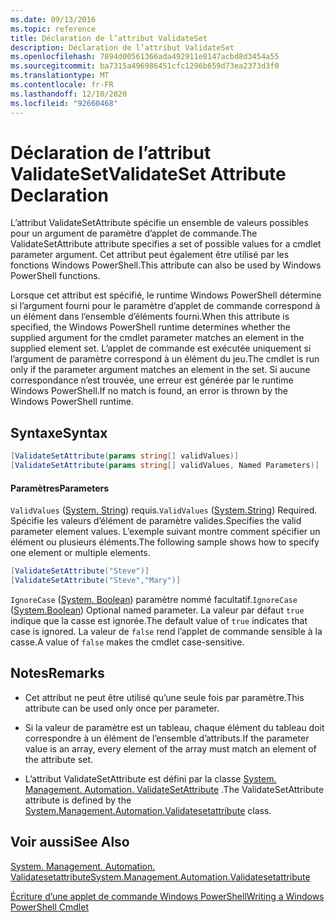 ```yaml
---
ms.date: 09/13/2016
ms.topic: reference
title: Déclaration de l’attribut ValidateSet
description: Déclaration de l’attribut ValidateSet
ms.openlocfilehash: 7894d00561366ada492911e8147acbd8d3454a55
ms.sourcegitcommit: ba7315a496986451cfc1296b659d73ea2373d3f0
ms.translationtype: MT
ms.contentlocale: fr-FR
ms.lasthandoff: 12/10/2020
ms.locfileid: "92660468"
---
```

# <a name="validateset-attribute-declaration"></a><span data-ttu-id="ed000-103">Déclaration de l’attribut ValidateSet</span><span class="sxs-lookup"><span data-stu-id="ed000-103">ValidateSet Attribute Declaration</span></span>

<span data-ttu-id="ed000-104">L’attribut ValidateSetAttribute spécifie un ensemble de valeurs possibles pour un argument de paramètre d’applet de commande.</span><span class="sxs-lookup"><span data-stu-id="ed000-104">The ValidateSetAttribute attribute specifies a set of possible values for a cmdlet parameter argument.</span></span> <span data-ttu-id="ed000-105">Cet attribut peut également être utilisé par les fonctions Windows PowerShell.</span><span class="sxs-lookup"><span data-stu-id="ed000-105">This attribute can also be used by Windows PowerShell functions.</span></span>

<span data-ttu-id="ed000-106">Lorsque cet attribut est spécifié, le runtime Windows PowerShell détermine si l’argument fourni pour le paramètre d’applet de commande correspond à un élément dans l’ensemble d’éléments fourni.</span><span class="sxs-lookup"><span data-stu-id="ed000-106">When this attribute is specified, the Windows PowerShell runtime determines whether the supplied argument for the cmdlet parameter matches an element in the supplied element set.</span></span> <span data-ttu-id="ed000-107">L’applet de commande est exécutée uniquement si l’argument de paramètre correspond à un élément du jeu.</span><span class="sxs-lookup"><span data-stu-id="ed000-107">The cmdlet is run only if the parameter argument matches an element in the set.</span></span> <span data-ttu-id="ed000-108">Si aucune correspondance n’est trouvée, une erreur est générée par le runtime Windows PowerShell.</span><span class="sxs-lookup"><span data-stu-id="ed000-108">If no match is found, an error is thrown by the Windows PowerShell runtime.</span></span>

## <a name="syntax"></a><span data-ttu-id="ed000-109">Syntaxe</span><span class="sxs-lookup"><span data-stu-id="ed000-109">Syntax</span></span>

```csharp
[ValidateSetAttribute(params string[] validValues)]
[ValidateSetAttribute(params string[] validValues, Named Parameters)]
```

#### <a name="parameters"></a><span data-ttu-id="ed000-110">Paramètres</span><span class="sxs-lookup"><span data-stu-id="ed000-110">Parameters</span></span>

<span data-ttu-id="ed000-111">`ValidValues` ([System. String](/dotnet/api/System.String)) requis.</span><span class="sxs-lookup"><span data-stu-id="ed000-111">`ValidValues` ([System.String](/dotnet/api/System.String)) Required.</span></span> <span data-ttu-id="ed000-112">Spécifie les valeurs d’élément de paramètre valides.</span><span class="sxs-lookup"><span data-stu-id="ed000-112">Specifies the valid parameter element values.</span></span> <span data-ttu-id="ed000-113">L’exemple suivant montre comment spécifier un élément ou plusieurs éléments.</span><span class="sxs-lookup"><span data-stu-id="ed000-113">The following sample shows how to specify one element or multiple elements.</span></span>

```csharp
[ValidateSetAttribute("Steve")]
[ValidateSetAttribute("Steve","Mary")]
```

<span data-ttu-id="ed000-114">`IgnoreCase` ([System. Boolean](/dotnet/api/System.Boolean)) paramètre nommé facultatif.</span><span class="sxs-lookup"><span data-stu-id="ed000-114">`IgnoreCase` ([System.Boolean](/dotnet/api/System.Boolean)) Optional named parameter.</span></span> <span data-ttu-id="ed000-115">La valeur par défaut `true` indique que la casse est ignorée.</span><span class="sxs-lookup"><span data-stu-id="ed000-115">The default value of `true` indicates that case is ignored.</span></span> <span data-ttu-id="ed000-116">La valeur de `false` rend l’applet de commande sensible à la casse.</span><span class="sxs-lookup"><span data-stu-id="ed000-116">A value of `false` makes the cmdlet case-sensitive.</span></span>

## <a name="remarks"></a><span data-ttu-id="ed000-117">Notes</span><span class="sxs-lookup"><span data-stu-id="ed000-117">Remarks</span></span>

- <span data-ttu-id="ed000-118">Cet attribut ne peut être utilisé qu’une seule fois par paramètre.</span><span class="sxs-lookup"><span data-stu-id="ed000-118">This attribute can be used only once per parameter.</span></span>

- <span data-ttu-id="ed000-119">Si la valeur de paramètre est un tableau, chaque élément du tableau doit correspondre à un élément de l’ensemble d’attributs.</span><span class="sxs-lookup"><span data-stu-id="ed000-119">If the parameter value is an array, every element of the array must match an element of the attribute set.</span></span>

- <span data-ttu-id="ed000-120">L’attribut ValidateSetAttribute est défini par la classe [System. Management. Automation. ValidateSetAttribute](/dotnet/api/System.Management.Automation.ValidateSetAttribute) .</span><span class="sxs-lookup"><span data-stu-id="ed000-120">The ValidateSetAttribute attribute is defined by the [System.Management.Automation.Validatesetattribute](/dotnet/api/System.Management.Automation.ValidateSetAttribute) class.</span></span>

## <a name="see-also"></a><span data-ttu-id="ed000-121">Voir aussi</span><span class="sxs-lookup"><span data-stu-id="ed000-121">See Also</span></span>

[<span data-ttu-id="ed000-122">System. Management. Automation. Validatesetattribute</span><span class="sxs-lookup"><span data-stu-id="ed000-122">System.Management.Automation.Validatesetattribute</span></span>](/dotnet/api/System.Management.Automation.ValidateSetAttribute)

[<span data-ttu-id="ed000-123">Écriture d’une applet de commande Windows PowerShell</span><span class="sxs-lookup"><span data-stu-id="ed000-123">Writing a Windows PowerShell Cmdlet</span></span>](./writing-a-windows-powershell-cmdlet.md)
